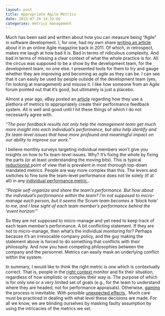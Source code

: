 ```yaml
---
layout: post
title: Appropriate Agile Metrics
date: 2013-07-29 14:32:02
categories: metrics management
---
```

Much has been said and written about how you can measure being “Agile” in software development. I, for one, had my own share [ writing an article ](http://www.agilerecord.com/agilerecord_07.pdf) about it in an online Agile magazine back in 2011. Of which, in retrospect, makes me laugh at how bad it is. Bad in terms of ridiculous complexity. And bad in terms of missing a clear context of what the whole practice is for. All the circus was supposed to be a show by the development team, for the development team, no one else. I presented tools for them to try and gauge whether they are improving and becoming as agile as they can be. I can see that it can easily be used by people outside of the development team (yes, I’m looking at management) and misuse it. I like how someone from an Agile forum pointed out that it’s good, but ultimately is just a placebo.

Almost a year ago, eBay posted an [article](http://www.ebaytechblog.com/2012/08/03/now-you-see-it-a-peer-feedback-system-for-scrum-teams/) regarding how they use a plethora of metrics to appropriately create their performance feedback system. All is well and good until I hit these things of which I do not necessarily agree with.

_“The peer feedback results not only help the management team get much more insight into each individual’s performance, but also help identify and fix team-level issues that have more profound and meaningful impact on our ability to improve our work.”_

I believe monthly surveys targeting individual members won’t give you insights on how to fix team-level issues. Why? It’s fixing the whole by fixing the parts (or at least understanding the moving bits). This is typical [ reductionist ](https://en.wikipedia.org/wiki/Reductionism) point of view that is prevalent in most thorough top-down mandated metrics. People are way more complex than this. The levers and switches to fine tune the team-level performance does not lie solely (if at all) in any [ individual performance metric ](https://en.wikipedia.org/wiki/Fallacy_of_division).

_“People self-organize and share the team’s performance. But how about the individual’s performance within the team? I’m not supposed to micro-manage each person, but it seems the Scrum team becomes a ‘black hole’ to me, and I lose sight of each team member’s performance behind the ‘event horizon’”_

So they are not supposed to micro-manage and yet need to keep track of each team member’s performance. A bit conflicting statement. If they are not to micro-manage, then what’s the individual monitoring for? Perhaps because it’s an irrevocable company policy, and the guy making the statement above is forced to do something that conflicts with their philosophy. And now you have competing philosophies between the company and the personnel. Metrics can easily mask an underlying conflict within the system.

In summary, I would like to think the right metric is one which is contextually correct. That is, people in the [ right context ](http://en.wikipedia.org/wiki/Privileged_access) monitor and fix their situation, regardless of how simplistic or complex their way is. The purpose of which is for only one or a very limited set of goals (e.g., for the team to understand where they are headed, not for performance appraisals). Otherwise, [ gaming ](http://en.wikipedia.org/wiki/Gaming_the_system) the process is inevitable. With possible [ unexpected effects ](http://en.wikipedia.org/wiki/Observer-expectancy_effect). Much care must be practiced in dealing with what level these decisions are made. For all we know, we are blinding ourselves by masking faulty assumption by using the intricacies of the metrics we set.


